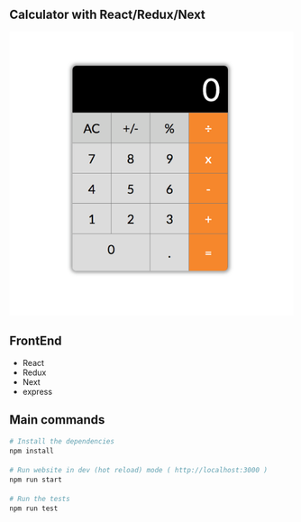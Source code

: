 ## Calculator with React/Redux/Next

<p align="center">
  <img src="preview.png" alt="Project screenshot"/>
</p>

## FrontEnd

* React
* Redux
* Next
* express


## Main commands

```bash
# Install the dependencies
npm install

# Run website in dev (hot reload) mode ( http://localhost:3000 )
npm run start

# Run the tests
npm run test
